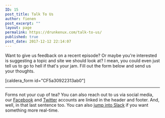 ```yaml
---
ID: 15
post_title: Talk To Us
author: fienen
post_excerpt: ""
layout: page
permalink: https://drunkenux.com/talk-to-us/
published: true
post_date: 2017-12-12 22:14:07
---
```

Want to give us feedback on a recent episode? Or maybe you're interested is suggesting a topic and site we should look at? I mean, you could even just tell us to go to hell if that's your jam. Fill out the form below and send us your thoughts.

[caldera_form id="CF5a30922313ab0"]

<hr />

Forms not your cup of tea? You can also reach out to us via social media, our <a href="https://facebookt.com/drunkenux">Facebook</a> and <a href="https://twitter.com/drunkenux">Twitter</a> accounts are linked in the header and footer. And, well, in that last sentence too. You can also <a href="https://join.slack.com/t/drunkenux/shared_invite/enQtMzAwNTY4Nzc4NzcxLTcxODk5Yjg2MGYzNzQwMzI0NjIwOTFiMGRkYTg2ZjgyYzJjMWY2ODc4Y2MzNTBmODQyMWQ3NGI1NWMyY2Q4MGU">jump into Slack</a> if you want something more real-time.